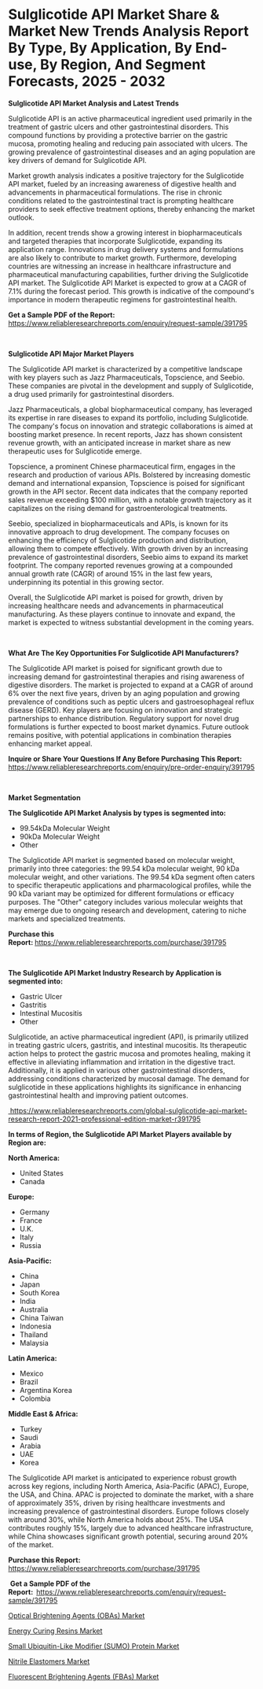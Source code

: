 <p><h1>Sulglicotide API Market Share & Market New Trends Analysis Report By Type, By Application, By End-use, By Region, And Segment Forecasts, 2025 - 2032</h1></p><p><strong>Sulglicotide API Market Analysis and Latest Trends</strong></p>
<p><p>Sulglicotide API is an active pharmaceutical ingredient used primarily in the treatment of gastric ulcers and other gastrointestinal disorders. This compound functions by providing a protective barrier on the gastric mucosa, promoting healing and reducing pain associated with ulcers. The growing prevalence of gastrointestinal diseases and an aging population are key drivers of demand for Sulglicotide API.</p><p>Market growth analysis indicates a positive trajectory for the Sulglicotide API market, fueled by an increasing awareness of digestive health and advancements in pharmaceutical formulations. The rise in chronic conditions related to the gastrointestinal tract is prompting healthcare providers to seek effective treatment options, thereby enhancing the market outlook.</p><p>In addition, recent trends show a growing interest in biopharmaceuticals and targeted therapies that incorporate Sulglicotide, expanding its application range. Innovations in drug delivery systems and formulations are also likely to contribute to market growth. Furthermore, developing countries are witnessing an increase in healthcare infrastructure and pharmaceutical manufacturing capabilities, further driving the Sulglicotide API market. The Sulglicotide API Market is expected to grow at a CAGR of 7.1% during the forecast period. This growth is indicative of the compound's importance in modern therapeutic regimens for gastrointestinal health.</p></p>
<p><strong>Get a Sample PDF of the Report:&nbsp;</strong> <a href="https://www.reliableresearchreports.com/enquiry/request-sample/391795?utm_campaign=83&utm_medium=2&utm_source=Github&utm_content=ia&utm_term=16012025&utm_id=sulglicotide-api">https://www.reliableresearchreports.com/enquiry/request-sample/391795</a></p>
<p>&nbsp;</p>
<p><strong>Sulglicotide API Major Market Players</strong></p>
<p><p>The Sulglicotide API market is characterized by a competitive landscape with key players such as Jazz Pharmaceuticals, Topscience, and Seebio. These companies are pivotal in the development and supply of Sulglicotide, a drug used primarily for gastrointestinal disorders.</p><p>Jazz Pharmaceuticals, a global biopharmaceutical company, has leveraged its expertise in rare diseases to expand its portfolio, including Sulglicotide. The company's focus on innovation and strategic collaborations is aimed at boosting market presence. In recent reports, Jazz has shown consistent revenue growth, with an anticipated increase in market share as new therapeutic uses for Sulglicotide emerge.</p><p>Topscience, a prominent Chinese pharmaceutical firm, engages in the research and production of various APIs. Bolstered by increasing domestic demand and international expansion, Topscience is poised for significant growth in the API sector. Recent data indicates that the company reported sales revenue exceeding $100 million, with a notable growth trajectory as it capitalizes on the rising demand for gastroenterological treatments.</p><p>Seebio, specialized in biopharmaceuticals and APIs, is known for its innovative approach to drug development. The company focuses on enhancing the efficiency of Sulglicotide production and distribution, allowing them to compete effectively. With growth driven by an increasing prevalence of gastrointestinal disorders, Seebio aims to expand its market footprint. The company reported revenues growing at a compounded annual growth rate (CAGR) of around 15% in the last few years, underpinning its potential in this growing sector.</p><p>Overall, the Sulglicotide API market is poised for growth, driven by increasing healthcare needs and advancements in pharmaceutical manufacturing. As these players continue to innovate and expand, the market is expected to witness substantial development in the coming years.</p></p>
<p>&nbsp;</p>
<p><strong>What Are The Key Opportunities For Sulglicotide API Manufacturers?</strong></p>
<p><p>The Sulglicotide API market is poised for significant growth due to increasing demand for gastrointestinal therapies and rising awareness of digestive disorders. The market is projected to expand at a CAGR of around 6% over the next five years, driven by an aging population and growing prevalence of conditions such as peptic ulcers and gastroesophageal reflux disease (GERD). Key players are focusing on innovation and strategic partnerships to enhance distribution. Regulatory support for novel drug formulations is further expected to boost market dynamics. Future outlook remains positive, with potential applications in combination therapies enhancing market appeal.</p></p>
<p><strong>Inquire or Share Your Questions If Any Before Purchasing This Report:</strong> <a href="https://www.reliableresearchreports.com/enquiry/pre-order-enquiry/391795?utm_campaign=83&utm_medium=2&utm_source=Github&utm_content=ia&utm_term=16012025&utm_id=sulglicotide-api">https://www.reliableresearchreports.com/enquiry/pre-order-enquiry/391795</a></p>
<p>&nbsp;</p>
<p><strong>Market Segmentation</strong></p>
<p><strong>The Sulglicotide API Market Analysis by types is segmented into:</strong></p>
<p><ul><li>99.54kDa Molecular Weight</li><li>90kDa Molecular Weight</li><li>Other</li></ul></p>
<p><p>The Sulglicotide API market is segmented based on molecular weight, primarily into three categories: the 99.54 kDa molecular weight, 90 kDa molecular weight, and other variations. The 99.54 kDa segment often caters to specific therapeutic applications and pharmacological profiles, while the 90 kDa variant may be optimized for different formulations or efficacy purposes. The "Other" category includes various molecular weights that may emerge due to ongoing research and development, catering to niche markets and specialized treatments.</p></p>
<p><strong>Purchase this Report:&nbsp;</strong><a href="https://www.reliableresearchreports.com/purchase/391795?utm_campaign=83&utm_medium=2&utm_source=Github&utm_content=ia&utm_term=16012025&utm_id=sulglicotide-api">https://www.reliableresearchreports.com/purchase/391795</a></p>
<p>&nbsp;</p>
<p><strong>The Sulglicotide API Market Industry Research by Application is segmented into:</strong></p>
<p><ul><li>Gastric Ulcer</li><li>Gastritis</li><li>Intestinal Mucositis</li><li>Other</li></ul></p>
<p><p>Sulglicotide, an active pharmaceutical ingredient (API), is primarily utilized in treating gastric ulcers, gastritis, and intestinal mucositis. Its therapeutic action helps to protect the gastric mucosa and promotes healing, making it effective in alleviating inflammation and irritation in the digestive tract. Additionally, it is applied in various other gastrointestinal disorders, addressing conditions characterized by mucosal damage. The demand for sulglicotide in these applications highlights its significance in enhancing gastrointestinal health and improving patient outcomes.</p></p>
<p><a href="https://www.reliableresearchreports.com/global-sulglicotide-api-market-research-report-2021-professional-edition-market-r391795?utm_campaign=83&utm_medium=2&utm_source=Github&utm_content=ia&utm_term=16012025&utm_id=sulglicotide-api">&nbsp;https://www.reliableresearchreports.com/global-sulglicotide-api-market-research-report-2021-professional-edition-market-r391795</a></p>
<p><strong>In terms of Region, the Sulglicotide API Market Players available by Region are:</strong></p>
<p>
    <p> <strong> North America: </strong>
        <ul>
            <li>United States</li>
            <li>Canada</li>
        </ul>
        </p> 
    <p> <strong> Europe: </strong>
        <ul>
            <li>Germany</li>
            <li>France</li>
            <li>U.K.</li>
            <li>Italy</li>
            <li>Russia</li>
        </ul>
        </p> 
    <p> <strong> Asia-Pacific: </strong>
        <ul>
            <li>China</li>
            <li>Japan</li>
            <li>South Korea</li>
            <li>India</li>
            <li>Australia</li>
            <li>China Taiwan</li>
            <li>Indonesia</li>
            <li>Thailand</li>
            <li>Malaysia</li>
        </ul>
        </p> 
    <p> <strong> Latin America: </strong>
        <ul>
            <li>Mexico</li>
            <li>Brazil</li>
            <li>Argentina Korea</li>
            <li>Colombia</li>
        </ul>
        </p> 
    <p> <strong> Middle East & Africa: </strong>
        <ul>
            <li>Turkey</li>
            <li>Saudi</li>
            <li>Arabia</li>
            <li>UAE</li>
            <li>Korea</li>
        </ul>
    </p>
    </p>
<p><p>The Sulglicotide API market is anticipated to experience robust growth across key regions, including North America, Asia-Pacific (APAC), Europe, the USA, and China. APAC is projected to dominate the market, with a share of approximately 35%, driven by rising healthcare investments and increasing prevalence of gastrointestinal disorders. Europe follows closely with around 30%, while North America holds about 25%. The USA contributes roughly 15%, largely due to advanced healthcare infrastructure, while China showcases significant growth potential, securing around 20% of the market.</p></p>
<p><strong>Purchase this Report: </strong><a href="https://www.reliableresearchreports.com/purchase/391795?utm_campaign=83&utm_medium=2&utm_source=Github&utm_content=ia&utm_term=16012025&utm_id=sulglicotide-api">https://www.reliableresearchreports.com/purchase/391795</a></p>
<p>&nbsp;<strong>Get a Sample PDF of the Report:&nbsp;&nbsp;</strong><a href="https://www.reliableresearchreports.com/enquiry/request-sample/391795?utm_campaign=83&utm_medium=2&utm_source=Github&utm_content=ia&utm_term=16012025&utm_id=sulglicotide-api">https://www.reliableresearchreports.com/enquiry/request-sample/391795</a></p>
<p><strong></strong></p>
<p><p><a href="https://github.com/AlisaRowe24/Market-Research-Report-List-1/blob/main/optical-brightening-agents-obas-market.md?utm_campaign=83&utm_medium=2&utm_source=Github&utm_content=ia&utm_term=16012025&utm_id=sulglicotide-api">Optical Brightening Agents (OBAs) Market</a></p><p><a href="https://github.com/HobertDavis43/Market-Research-Report-List-1/blob/main/energy-curing-resins-market.md?utm_campaign=83&utm_medium=2&utm_source=Github&utm_content=ia&utm_term=16012025&utm_id=sulglicotide-api">Energy Curing Resins Market</a></p><p><a href="https://github.com/jaquelynhasenaue8/Market-Research-Report-List-1/blob/main/small-ubiquitin-like-modifier-sumo-protein-market.md?utm_campaign=83&utm_medium=2&utm_source=Github&utm_content=ia&utm_term=16012025&utm_id=sulglicotide-api">Small Ubiquitin-Like Modifier (SUMO) Protein Market</a></p><p><a href="https://github.com/AshikRahman991/Market-Research-Report-List-1/blob/main/nitrile-elastomers-market.md?utm_campaign=83&utm_medium=2&utm_source=Github&utm_content=ia&utm_term=16012025&utm_id=sulglicotide-api">Nitrile Elastomers Market</a></p><p><a href="https://github.com/arvelm4nthig/Market-Research-Report-List-1/blob/main/fluorescent-brightening-agents-fbas-market.md?utm_campaign=83&utm_medium=2&utm_source=Github&utm_content=ia&utm_term=16012025&utm_id=sulglicotide-api">Fluorescent Brightening Agents (FBAs) Market</a></p></p>